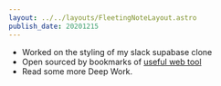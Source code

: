 ```yaml
---
layout: ../../layouts/FleetingNoteLayout.astro
publish_date: 20201215
---
```


- Worked on the styling of my slack supabase clone
- Open sourced by bookmarks of [useful web tool](https://github.com/chiubaca/awesome-web-tools)
- Read some more Deep Work.
